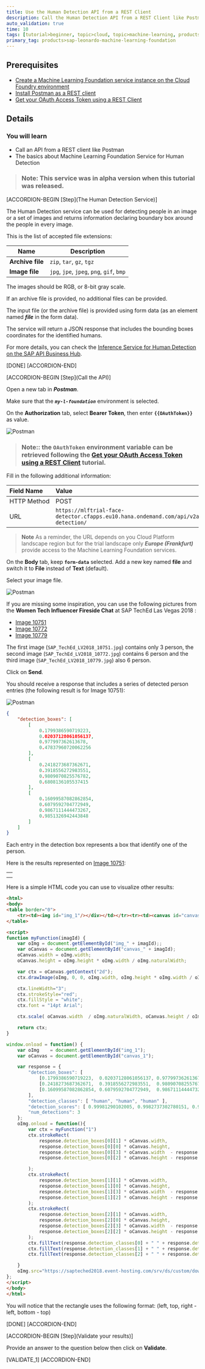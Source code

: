 ```yaml
---
title: Use the Human Detection API from a REST Client
description: Call the Human Detection API from a REST Client like Postman
auto_validation: true
time: 10
tags: [tutorial>beginner, topic>cloud, topic>machine-learning, products>sap-cloud-platform, products>sap-cloud-platform-for-the-cloud-foundry-environment]
primary_tag: products>sap-leonardo-machine-learning-foundation
---
```


## Prerequisites
 - [Create a Machine Learning Foundation service instance on the Cloud Foundry environment](https://developers.sap.com/tutorials/cp-mlf-create-instance.html)
 - [Install Postman as a REST client](https://developers.sap.com/tutorials/api-tools-postman-install.html)
 - [Get your OAuth Access Token using a REST Client](https://developers.sap.com/tutorials/cp-mlf-rest-generate-oauth-token.html)

## Details
### You will learn
  - Call an API from a REST client like Postman
  - The basics about Machine Learning Foundation Service for Human Detection

> ### **Note:** This service was in alpha version when this tutorial was released.

[ACCORDION-BEGIN [Step](The Human Detection Service)]

The Human Detection service can be used for detecting people in an image or a set of images and returns information declaring boundary box around the people in every image.

This is the list of accepted file extensions:

|Name                  | Description
|----------------------|--------------------
| **Archive file**     | `zip`, `tar`, `gz`, `tgz`
| **Image file**       | `jpg`, `jpe`, `jpeg`, `png`, `gif`, `bmp`

The images should be RGB, or 8-bit gray scale.

If an archive file is provided, no additional files can be provided.

The input file (or the archive file) is provided using form data (as an element named ***file*** in the form data).

The service will return a JSON response that includes the bounding boxes coordinates for the identified humans.

For more details, you can check the [Inference Service for Human Detection on the SAP API Business Hub](https://api.sap.com/api/human_detection_api/resource).

[DONE]
[ACCORDION-END]

[ACCORDION-BEGIN [Step](Call the API)]

Open a new tab in ***Postman***.

Make sure that the ***`my-l-foundation`*** environment is selected.

On the **Authorization** tab, select **Bearer Token**, then enter **`{{OAuthToken}}`** as value.

![Postman](01.png)

> ### **Note:**: the **`OAuthToken`** environment variable can be retrieved following the [Get your OAuth Access Token using a REST Client](https://developers.sap.com/tutorials/cp-mlf-rest-generate-oauth-token.html) tutorial.

Fill in the following additional information:

Field Name               | Value
:----------------------- | :--------------
<nobr>HTTP Method</nobr> | POST
<nobr>URL<nobr>          | <nobr>`https://mlftrial-face-detector.cfapps.eu10.hana.ondemand.com/api/v2alpha1/image/human-detection/`</nobr>

> **Note** As a reminder, the URL depends on you Cloud Platform landscape region but for the trial landscape only ***Europe (Frankfurt)*** provide access to the Machine Learning Foundation services.

On the **Body** tab, keep **`form-data`** selected. Add a new key named **file** and switch it to **File** instead of **Text** (default).

Select your image file.

![Postman](02.png)

If you are missing some inspiration, you can use the following pictures from the **Women Tech Influencer Fireside Chat** at SAP TechEd Las Vegas 2018 :

 - <a href="https://sapteched2018.event-hosting.com/srv/ds/custom/download?size=2048&images=550132" target="blank" download="Image 10751.jpg">Image 10751</a>
 - <a href="https://sapteched2018.event-hosting.com/srv/ds/custom/download?size=2048&images=550134" target="blank" download="Image 10772.jpg">Image 10772</a>
 - <a href="https://sapteched2018.event-hosting.com/srv/ds/custom/download?size=2048&images=550135" target="blank" download="Image 10779.jpg">Image 10779</a>

The first image (`SAP_TechEd_LV2018_10751.jpg`) contains only 3 person, the second image (`SAP_TechEd_LV2018_10772.jpg`) contains 6 person and the third image (`SAP_TechEd_LV2018_10779.jpg`) also 6 person.

Click on **Send**.

You should receive a response that includes a series of detected person entries (the following result is for Image 10751):

![Postman](03.png)

```json
{
    "detection_boxes": [
        [
            0.1799386590719223,
            0.02037128061056137,
            0.977997362613678,
            0.47837960720062256
        ],
        [
            0.2418273687362671,
            0.3918556272983551,
            0.9809070825576782,
            0.6808136105537415
        ],
        [
            0.16099587082862854,
            0.6079592704772949,
            0.9867111444473267,
            0.9851326942443848
        ]
    ]
}
```

Each entry in the detection box represents a box that identify one of the person.

Here is the results represented on <a href="https://sapteched2018.event-hosting.com/srv/ds/custom/download?size=2048&images=550132" target="blank" download="Image 10751.jpg">Image 10751</a>:

<table border="0">
	<tr><td><img id="img_1"/></div></td></tr><tr><td><canvas id="canvas_1"/></td></tr>
</table>

<script>
function myFunction(imagId) {
	var oImg = document.getElementById("img_" + imagId);;
	var oCanvas = document.getElementById("canvas_" + imagId);
	oCanvas.width = oImg.width;
	oCanvas.height = oImg.height * oImg.width / oImg.naturalWidth;

	var ctx = oCanvas.getContext("2d");
    ctx.drawImage(oImg, 0, 0, oImg.width, oImg.height * oImg.width / oImg.naturalWidth);

    ctx.lineWidth="3";
    ctx.strokeStyle="red";
	ctx.fillStyle = "white";
	ctx.font = "14pt Arial";

	ctx.scale( oCanvas.width  / oImg.naturalWidth, oCanvas.height / oImg.naturalHeight);

    return ctx;
}

window.onload = function() {
	var oImg    = document.getElementById("img_1");
	var oCanvas = document.getElementById("canvas_1");

    var response = {
        "detection_boxes": [
            [0.1799386590719223,  0.02037128061056137, 0.977997362613678,  0.47837960720062256],
			[0.2418273687362671,  0.3918556272983551,  0.9809070825576782, 0.6808136105537415],
			[0.16099587082862854, 0.6079592704772949,  0.9867111444473267, 0.9851326942443848]
        ],
        "detection_classes": [ "human", "human", "human" ],
        "detection_scores": [ 0.99981290102005, 0.9982737302780151, 0.9978749752044678 ],
        "num_detections": 3
    };
	oImg.onload = function(){
		var ctx = myFunction("1")
		ctx.strokeRect(
            response.detection_boxes[0][1] * oCanvas.width,
            response.detection_boxes[0][0] * oCanvas.height,
            response.detection_boxes[0][3] * oCanvas.width  - response.detection_boxes[0][1] * oCanvas.width,
            response.detection_boxes[0][2] * oCanvas.height - response.detection_boxes[0][0] * oCanvas.height

        );  
		ctx.strokeRect(
            response.detection_boxes[1][1] * oCanvas.width,
            response.detection_boxes[1][0] * oCanvas.height,
            response.detection_boxes[1][3] * oCanvas.width  - response.detection_boxes[1][1] * oCanvas.width,
            response.detection_boxes[1][2] * oCanvas.height - response.detection_boxes[1][0] * oCanvas.height
        );         
		ctx.strokeRect(
            response.detection_boxes[2][1] * oCanvas.width,
            response.detection_boxes[2][0] * oCanvas.height,
            response.detection_boxes[2][3] * oCanvas.width  - response.detection_boxes[2][1] * oCanvas.width,
            response.detection_boxes[2][2] * oCanvas.height - response.detection_boxes[2][0] * oCanvas.height
        );        
        ctx.fillText(response.detection_classes[0] + " " + response.detection_scores[0], response.detection_boxes[0][1] * oCanvas.width, response.detection_boxes[0][0] * oCanvas.height);
        ctx.fillText(response.detection_classes[1] + " " + response.detection_scores[1], response.detection_boxes[1][1] * oCanvas.width, response.detection_boxes[1][0] * oCanvas.height);
        ctx.fillText(response.detection_classes[2] + " " + response.detection_scores[2], response.detection_boxes[2][1] * oCanvas.width, response.detection_boxes[2][0] * oCanvas.height);

    }
	oImg.src="https://sapteched2018.event-hosting.com/srv/ds/custom/download?size=2048&images=550132";
};
</script>

Here is a simple HTML code you can use to visualize other results:

```HTML
<html>
<body>
<table border="0">
	<tr><td><img id="img_1"/></div></td></tr><tr><td><canvas id="canvas_1"/></td></tr>
</table>

<script>
function myFunction(imagId) {
	var oImg = document.getElementById("img_" + imagId);;
	var oCanvas = document.getElementById("canvas_" + imagId);
	oCanvas.width = oImg.width;
	oCanvas.height = oImg.height * oImg.width / oImg.naturalWidth;

	var ctx = oCanvas.getContext("2d");
    ctx.drawImage(oImg, 0, 0, oImg.width, oImg.height * oImg.width / oImg.naturalWidth);

    ctx.lineWidth="3";
    ctx.strokeStyle="red";
	ctx.fillStyle = "white";
	ctx.font = "14pt Arial";

	ctx.scale( oCanvas.width  / oImg.naturalWidth, oCanvas.height / oImg.naturalHeight);

    return ctx;
}

window.onload = function() {
	var oImg    = document.getElementById("img_1");
	var oCanvas = document.getElementById("canvas_1");

    var response = {
        "detection_boxes": [
            [0.1799386590719223,  0.02037128061056137, 0.977997362613678,  0.47837960720062256],
			[0.2418273687362671,  0.3918556272983551,  0.9809070825576782, 0.6808136105537415],
			[0.16099587082862854, 0.6079592704772949,  0.9867111444473267, 0.9851326942443848]
        ],
        "detection_classes": [ "human", "human", "human" ],
        "detection_scores": [ 0.99981290102005, 0.9982737302780151, 0.9978749752044678 ],
        "num_detections": 3
    };
	oImg.onload = function(){
		var ctx = myFunction("1")
		ctx.strokeRect(
            response.detection_boxes[0][1] * oCanvas.width,
            response.detection_boxes[0][0] * oCanvas.height,
            response.detection_boxes[0][3] * oCanvas.width  - response.detection_boxes[0][1] * oCanvas.width,
            response.detection_boxes[0][2] * oCanvas.height - response.detection_boxes[0][0] * oCanvas.height

        );  
		ctx.strokeRect(
            response.detection_boxes[1][1] * oCanvas.width,
            response.detection_boxes[1][0] * oCanvas.height,
            response.detection_boxes[1][3] * oCanvas.width  - response.detection_boxes[1][1] * oCanvas.width,
            response.detection_boxes[1][2] * oCanvas.height - response.detection_boxes[1][0] * oCanvas.height
        );         
		ctx.strokeRect(
            response.detection_boxes[2][1] * oCanvas.width,
            response.detection_boxes[2][0] * oCanvas.height,
            response.detection_boxes[2][3] * oCanvas.width  - response.detection_boxes[2][1] * oCanvas.width,
            response.detection_boxes[2][2] * oCanvas.height - response.detection_boxes[2][0] * oCanvas.height
        );        
        ctx.fillText(response.detection_classes[0] + " " + response.detection_scores[0], response.detection_boxes[0][1] * oCanvas.width, response.detection_boxes[0][0] * oCanvas.height);
        ctx.fillText(response.detection_classes[1] + " " + response.detection_scores[1], response.detection_boxes[1][1] * oCanvas.width, response.detection_boxes[1][0] * oCanvas.height);
        ctx.fillText(response.detection_classes[2] + " " + response.detection_scores[2], response.detection_boxes[2][1] * oCanvas.width, response.detection_boxes[2][0] * oCanvas.height);

    }
	oImg.src="https://sapteched2018.event-hosting.com/srv/ds/custom/download?size=2048&images=550132";
};
</script>
</body>
</html>
```

You will notice that the rectangle uses the following format: (left, top, right - left, bottom - top)

[DONE]
[ACCORDION-END]

[ACCORDION-BEGIN [Step](Validate your results)]

Provide an answer to the question below then click on **Validate**.

[VALIDATE_1]
[ACCORDION-END]
